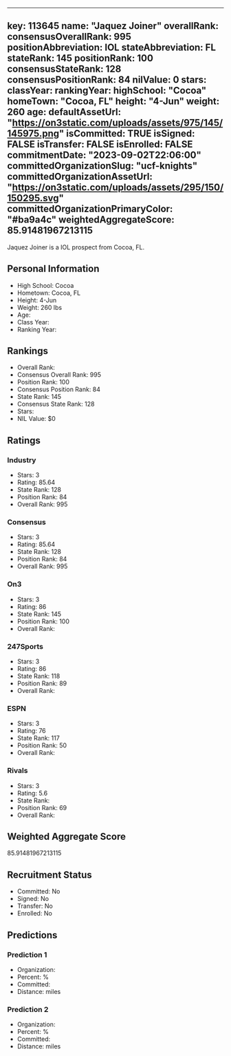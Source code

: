 ---
  key: 113645
  name: "Jaquez Joiner"
  overallRank: 
  consensusOverallRank: 995
  positionAbbreviation: IOL
  stateAbbreviation: FL
  stateRank: 145
  positionRank: 100
  consensusStateRank: 128
  consensusPositionRank: 84
  nilValue: 0
  stars: 
  classYear: 
  rankingYear: 
  highSchool: "Cocoa"
  homeTown: "Cocoa, FL"
  height: "4-Jun"
  weight: 260
  age: 
  defaultAssetUrl: "https://on3static.com/uploads/assets/975/145/145975.png"
  isCommitted: TRUE
  isSigned: FALSE
  isTransfer: FALSE
  isEnrolled: FALSE
  commitmentDate: "2023-09-02T22:06:00"
  committedOrganizationSlug: "ucf-knights"
  committedOrganizationAssetUrl: "https://on3static.com/uploads/assets/295/150/150295.svg"
  committedOrganizationPrimaryColor: "#ba9a4c"
  weightedAggregateScore: 85.91481967213115
  ---
  
  Jaquez Joiner is a IOL prospect from Cocoa, FL.
  
  ## Personal Information
  - High School: Cocoa
  - Hometown: Cocoa, FL
  - Height: 4-Jun
  - Weight: 260 lbs
  - Age: 
  - Class Year: 
  - Ranking Year: 
  
  ## Rankings
  - Overall Rank: 
  - Consensus Overall Rank: 995
  - Position Rank: 100
  - Consensus Position Rank: 84
  - State Rank: 145
  - Consensus State Rank: 128
  - Stars: 
  - NIL Value: $0
  
  ## Ratings
  
  ### Industry
  - Stars: 3
  - Rating: 85.64
  - State Rank: 128
  - Position Rank: 84
  - Overall Rank: 995
  
  ### Consensus
  - Stars: 3
  - Rating: 85.64
  - State Rank: 128
  - Position Rank: 84
  - Overall Rank: 995
  
  ### On3
  - Stars: 3
  - Rating: 86
  - State Rank: 145
  - Position Rank: 100
  - Overall Rank: 
  
  ### 247Sports
  - Stars: 3
  - Rating: 86
  - State Rank: 118
  - Position Rank: 89
  - Overall Rank: 
  
  ### ESPN
  - Stars: 3
  - Rating: 76
  - State Rank: 117
  - Position Rank: 50
  - Overall Rank: 
  
  ### Rivals
  - Stars: 3
  - Rating: 5.6
  - State Rank: 
  - Position Rank: 69
  - Overall Rank: 
  
  ## Weighted Aggregate Score
  85.91481967213115
  
  ## Recruitment Status
  - Committed: No
  - Signed: No
  - Transfer: No
  - Enrolled: No
  
  
  
  ## Predictions
  
  ### Prediction 1
  - Organization: 
  - Percent: %
  - Committed: 
  - Distance:  miles
  
  ### Prediction 2
  - Organization: 
  - Percent: %
  - Committed: 
  - Distance:  miles
  